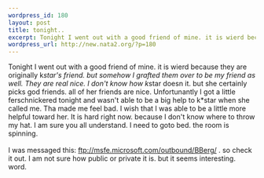 ```yaml
--- 
wordpress_id: 180
layout: post
title: tonight..
excerpt: Tonight I went out with a good friend of mine. it is wierd because they are originally k*star's friend. but somehow I grafted them over to be my friend as well. They are real nice. I don't know how k*star doesn it. but she certainly picks god friends. all of her friends are nice. Unfortunantly I got a little ferschnickered tonight and wasn't able to be a big help to k*star when she called me. ...
wordpress_url: http://new.nata2.org/?p=180
---
```

Tonight I went out with a good friend of mine. it is wierd because they are originally k*star's friend. but somehow I grafted them over to be my friend as well. They are real nice. I don't know how k*star doesn it. but she certainly picks god friends. all of her friends are nice. Unfortunantly I got a little ferschnickered tonight and wasn't able to be a big help to k*star when she called me. Tha made me feel bad. I wish that I was able to be a little more helpful toward her. It is hard right now. because I don't know where to throw my hat. I am sure you all understand. I need to goto bed. the room is spinning.<br/><br/> I was messaged this: <a href="ftp://msfe.microsoft.com/outbound/BBerg/">ftp://msfe.microsoft.com/outbound/BBerg/</a>
. so check it out. I am not sure how public or private it is. but it seems interesting. 
word.
